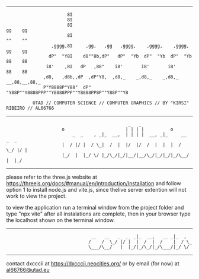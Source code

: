 _______________________________________________________________________________________________________
                           8I                                                         
                           8I                                                         
                           8I                                                gg    gg  
                           8I                                                ""    ""  
                     ,gggg,8I     ,gg,   ,gg   ,gggg,    ,gggg,    ,gggg,   gg    gg  
                    dP"  "Y8I    d8""8b,dP"   dP"  "Yb  dP"  "Yb  dP"  "Yb  88    88  
                   i8'    ,8I   dP   ,88"    i8'       i8'       i8'        88    88  
                  ,d8,   ,d8b,,dP  ,dP"Y8,  ,d8,_    _,d8,_    _,d8,_    __,88,__,88,_
                  P"Y8888P"Y88"  dP"   "Y88P""Y8888PPP""Y8888PPP""Y8888PP8P""Y88P""Y8 
                                                                    
              UTAD // COMPUTER SCIENCE // COMPUTER GRAPHICS // BY "KIRSI" RIBEIRO // AL66766
_______________________________________________________________________________________________________
                                                  _   _                           
                         o                       | | | |          o               
                             _  _    , _|_  __,  | | | |  __, _|_     __   _  _   
                         |  / |/ |  / \_|  /  |  |/  |/  /  |  |  |  /  \_/ |/ |  
                         |_/  |  |_/ \/ |_/\_/|_/|__/|__/\_/|_/|_/|_/\__/   |  |_/
_______________________________________________________________________________________________________

please refer to the three.js website at https://threejs.org/docs/#manual/en/introduction/Installation
and follow option 1 to install node.js and vite.js, since thelive server extention will not work to view
the project.

to view the application run a terminal window from the project folder and type "npx vite" after all 
instalations are complete, then in your browser type the localhost shown on the terminal window.
_______________________________________________________________________________________________________                                                                    
                                    __   __   _  _  _|_  __,   __ _|_  ,  
                                   /    /  \_/ |/ |  |  /  |  /    |  / \_
                                   \___/\__/   |  |_/|_/\_/|_/\___/|_/ \/ 
_______________________________________________________________________________________________________                                       

contact dxcccii at https://dxcccii.neocities.org/ or by email (for now) at al66766@utad.eu

                                                                    

